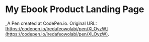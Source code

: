 # My Ebook Product Landing Page
 _A Pen created at CodePen.io. Original URL: [https://codepen.io/iredafeowolabi/pen/XLOyzW](https://codepen.io/iredafeowolabi/pen/XLOyzW).

 